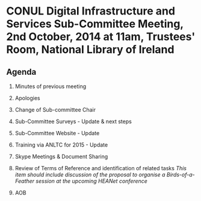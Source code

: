 # CONUL Digital Infrastructure and Services Sub-Committee Meeting, 2nd October, 2014 at 11am, Trustees' Room, National Library of Ireland

## Agenda

1. Minutes of previous meeting

2. Apologies

3. Change of Sub-committee Chair

4. Sub-Committee Surveys - Update & next steps

5. Sub-Committee Website - Update

6. Training via ANLTC for 2015 - Update

7. Skype Meetings & Document Sharing

8. Review of Terms of Reference and identification of related tasks
*This item should include discussion of the proposal to organise a Birds-of-a-Feather session at the upcoming HEANet conference*

9. AOB
